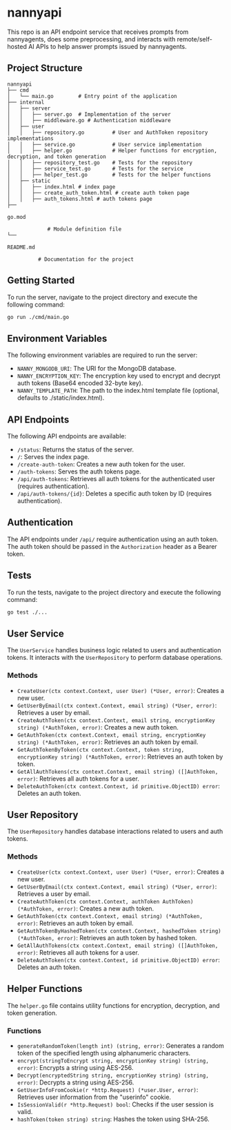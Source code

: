 # nannyapi
This repo is an API endpoint service that receives prompts from nannyagents, does some preprocessing, and interacts with remote/self-hosted AI APIs to help answer prompts issued by nannyagents.

## Project Structure

```
nannyapi
├── cmd
│   └── main.go        # Entry point of the application
├── internal
│   ├── server
│   │   ├── server.go  # Implementation of the server
│   │   ├── middleware.go # Authentication middleware
│   ├── user
│   │   ├── repository.go         # User and AuthToken repository implementations
│   │   ├── service.go            # User service implementation
│   │   ├── helper.go             # Helper functions for encryption, decryption, and token generation
│   │   ├── repository_test.go    # Tests for the repository
│   │   ├── service_test.go       # Tests for the service
│   │   ├── helper_test.go        # Tests for the helper functions
│   ├── static
│   │   ├── index.html # index page
│   │   ├── create_auth_token.html # create auth token page
│   │   ├── auth_tokens.html # auth tokens page
├── 

go.mod

             # Module definition file
└── 

README.md

          # Documentation for the project
```

## Getting Started

To run the server, navigate to the project directory and execute the following command:

```bash
go run ./cmd/main.go
```

## Environment Variables

The following environment variables are required to run the server:

*   `NANNY_MONGODB_URI`: The URI for the MongoDB database.
*   `NANNY_ENCRYPTION_KEY`: The encryption key used to encrypt and decrypt auth tokens (Base64 encoded 32-byte key).
*   `NANNY_TEMPLATE_PATH`: The path to the index.html template file (optional, defaults to ./static/index.html).

## API Endpoints

The following API endpoints are available:

*   `/status`: Returns the status of the server.
*   `/`: Serves the index page.
*   `/create-auth-token`: Creates a new auth token for the user.
*   `/auth-tokens`: Serves the auth tokens page.
*   `/api/auth-tokens`: Retrieves all auth tokens for the authenticated user (requires authentication).
*   `/api/auth-tokens/{id}`: Deletes a specific auth token by ID (requires authentication).

## Authentication

The API endpoints under `/api/` require authentication using an auth token. The auth token should be passed in the `Authorization` header as a Bearer token.

## Tests

To run the tests, navigate to the project directory and execute the following command:

```bash
go test ./...
```

## User Service

The `UserService` handles business logic related to users and authentication tokens. It interacts with the `UserRepository` to perform database operations.

### Methods

*   `CreateUser(ctx context.Context, user User) (*User, error)`: Creates a new user.
*   `GetUserByEmail(ctx context.Context, email string) (*User, error)`: Retrieves a user by email.
*   `CreateAuthToken(ctx context.Context, email string, encryptionKey string) (*AuthToken, error)`: Creates a new auth token.
*   `GetAuthToken(ctx context.Context, email string, encryptionKey string) (*AuthToken, error)`: Retrieves an auth token by email.
*   `GetAuthTokenByToken(ctx context.Context, token string, encryptionKey string) (*AuthToken, error)`: Retrieves an auth token by token.
*   `GetAllAuthTokens(ctx context.Context, email string) ([]AuthToken, error)`: Retrieves all auth tokens for a user.
*   `DeleteAuthToken(ctx context.Context, id primitive.ObjectID) error`: Deletes an auth token.

## User Repository

The `UserRepository` handles database interactions related to users and auth tokens.

### Methods

*   `CreateUser(ctx context.Context, user User) (*User, error)`: Creates a new user.
*   `GetUserByEmail(ctx context.Context, email string) (*User, error)`: Retrieves a user by email.
*   `CreateAuthToken(ctx context.Context, authToken AuthToken) (*AuthToken, error)`: Creates a new auth token.
*   `GetAuthToken(ctx context.Context, email string) (*AuthToken, error)`: Retrieves an auth token by email.
*   `GetAuthTokenByHashedToken(ctx context.Context, hashedToken string) (*AuthToken, error)`: Retrieves an auth token by hashed token.
*   `GetAllAuthTokens(ctx context.Context, email string) ([]AuthToken, error)`: Retrieves all auth tokens for a user.
*   `DeleteAuthToken(ctx context.Context, id primitive.ObjectID) error`: Deletes an auth token.

## Helper Functions

The `helper.go` file contains utility functions for encryption, decryption, and token generation.

### Functions

*   `generateRandomToken(length int) (string, error)`: Generates a random token of the specified length using alphanumeric characters.
*   `encrypt(stringToEncrypt string, encryptionKey string) (string, error)`: Encrypts a string using AES-256.
*   `Decrypt(encryptedString string, encryptionKey string) (string, error)`: Decrypts a string using AES-256.
*   `GetUserInfoFromCookie(r *http.Request) (*user.User, error)`: Retrieves user information from the "userinfo" cookie.
*   `IsSessionValid(r *http.Request) bool`: Checks if the user session is valid.
*   `hashToken(token string) string`: Hashes the token using SHA-256.